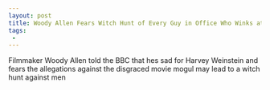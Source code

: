 ```yaml
---
layout: post
title: Woody Allen Fears Witch Hunt of Every Guy in Office Who Winks at a Woman
tags:
 -
---
```

Filmmaker Woody Allen told the BBC that hes sad for Harvey Weinstein and fears the allegations against the disgraced movie mogul may lead to a witch hunt against men
